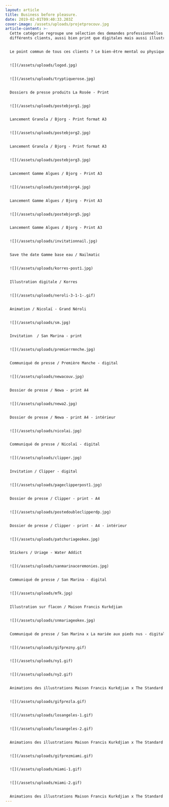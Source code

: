 ```yaml
---
layout: article
title: Business before pleasure.
date: 2019-02-01T09:40:33.203Z
cover-image: /assets/uploads/projetprocouv.jpg
article-content: >-
  Cette catégorie regroupe une sélection des demandes professionnelles de
  différents clients, aussi bien print que digitales mais aussi illustratives. 


  Le point commun de tous ces clients ? Le bien-être mental ou physique, ils possèdent tous une identité visuelle déjà ancrée, à travers ces projets il fallait les emmener ailleurs. 


  ![](/assets/uploads/logod.jpg)


  ![](/assets/uploads/tryptiquerose.jpg)


  Dossiers de presse produits La Rosée - Print 


  ![](/assets/uploads/postebjorg1.jpg)


  Lancement Granola / Bjorg - Print format A3 


  ![](/assets/uploads/postebjorg2.jpg)


  Lancement Granola / Bjorg - Print format A3 


  ![](/assets/uploads/postebjorg3.jpg)


  Lancement Gamme Algues / Bjorg - Print A3


  ![](/assets/uploads/postebjorg4.jpg)


  Lancement Gamme Algues / Bjorg - Print A3 


  ![](/assets/uploads/postebjorg5.jpg)


  Lancement Gamme Algues / Bjorg - Print A3


  ![](/assets/uploads/invitationnail.jpg)


  Save the date Gamme base eau / Nailmatic 


  ![](/assets/uploads/korres-post1.jpg)


  Illustration digitale / Korres


  ![](/assets/uploads/neroli-3-1-1-.gif)


  Animation / Nicolaï - Grand Néroli 


  ![](/assets/uploads/sm.jpg)


  Invitation  / San Marina - print 


  ![](/assets/uploads/premierrmnche.jpg)


  Communiqué de presse / Première Manche - digital


  ![](/assets/uploads/newacouv.jpg)


  Dossier de presse / Newa - print A4


  ![](/assets/uploads/newa2.jpg)


  Dossier de presse / Newa - print A4 - intérieur


  ![](/assets/uploads/nicolai.jpg)


  Communiqué de presse / Nicolaï - digital 


  ![](/assets/uploads/clipper.jpg)


  Invitation / Clipper - digital


  ![](/assets/uploads/pageclipperpost1.jpg)


  Dossier de presse / Clipper - print - A4


  ![](/assets/uploads/postedoubleclipperdp.jpg)


  Dossier de presse / Clipper - print - A4 - intérieur


  ![](/assets/uploads/patchuriageokex.jpg)


  Stickers / Uriage - Water Addict


  ![](/assets/uploads/sanmarinaceremonies.jpg)


  Communiqué de presse / San Marina - digital


  ![](/assets/uploads/mfk.jpg)


  Illustration sur flacon / Maison Francis Kurkdjian 


  ![](/assets/uploads/snmariageokex.jpg)


  Communiqué de presse / San Marina x La mariée aux pieds nus - digital


  ![](/assets/uploads/gifprezny.gif)


  ![](/assets/uploads/ny1.gif)


  ![](/assets/uploads/ny2.gif)


  Animations des illustrations Maison Francis Kurkdjian x The Standard Hôtel - New-York


  ![](/assets/uploads/gifprezla.gif)


  ![](/assets/uploads/losangeles-1.gif)


  ![](/assets/uploads/losangeles-2.gif)


  Animations des illustrations Maison Francis Kurkdjian x The Standard Hôtel - Los Angeles


  ![](/assets/uploads/gifprezmiami.gif)


  ![](/assets/uploads/miami-1.gif)


  ![](/assets/uploads/miami-2.gif)


  Animations des illustrations Maison Francis Kurkdjian x The Standard Hôtel - Miami
---
```

